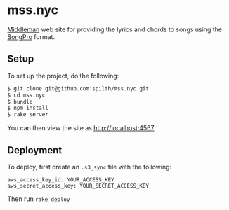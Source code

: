 # mss.nyc

[Middleman](https://middlemanapp.com/) web site for providing the lyrics and chords to songs using the [SongPro](https://github.com/spilth/song_pro) format.

## Setup

To set up the project, do the following:

```bash
$ git clone git@github.com:spilth/mss.nyc.git
$ cd mss.nyc
$ bundle
$ npm install
$ rake server
```

You can then view the site as <http://localhost:4567>

## Deployment

To deploy, first create an `.s3_sync` file with the following:

```text
aws_access_key_id: YOUR_ACCESS_KEY
aws_secret_access_key: YOUR_SECRET_ACCESS_KEY
```

Then run `rake deploy`
